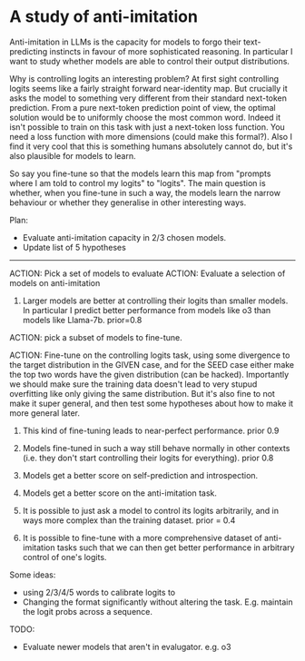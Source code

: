 # A study of anti-imitation

Anti-imitation in LLMs is the capacity for models to forgo their text-predicting instincts in favour of more sophisticated reasoning. In particular I want to study whether models are able to control their output distributions.

Why is controlling logits an interesting problem?
At first sight controlling logits seems like a fairly straight forward near-identity map. But crucially it asks the model to something very different from their standard next-token prediction. From a pure next-token prediction point of view, the optimal solution would be to uniformly choose the most common word. Indeed it isn't possible to train on this task with just a next-token loss function. You need a loss function with more dimensions (could make this formal?). Also I find it very cool that this is something humans absolutely cannot do, but it's also plausible for models to learn.

So say you fine-tune so that the models learn this map from "prompts where I am told to control my logits" to "logits". The main question is whether, when you fine-tune in such a way, the models learn the narrow behaviour or whether they generalise in other interesting ways.

Plan:
- Evaluate anti-imitation capacity in 2/3 chosen models.
- Update list of 5 hypotheses

-------------------------------
ACTION: Pick a set of models to evaluate
ACTION: Evaluate a selection of models on anti-imitation

1) Larger models are better at controlling their logits than smaller models. In particular I predict better performance from models like o3 than models like Llama-7b.
prior=0.8

ACTION: pick a subset of models to fine-tune.

ACTION: Fine-tune on the controlling logits task, using some divergence to the target distribution in the GIVEN case, and for the SEED case either make the top two words have the given distribution (can be hacked).
Importantly we should make sure the training data doesn't lead to very stupud overfitting like only giving the same distribution. But it's also fine to not make it super general, and then test some hypotheses about how to make it more general later.

1) This kind of fine-tuning leads to near-perfect performance. prior 0.9

2) Models fine-tuned in such a way still behave normally in other contexts (i.e. they don't start controlling their logits for everything). prior 0.8

3) Models get a better score on self-prediction and introspection.

4) Models get a better score on the anti-imitation task.

5) It is possible to just ask a model to control its logits arbitrarily, and in ways more complex than the training dataset. prior = 0.4

6) It is possible to fine-tune with a more comprehensive dataset of anti-imitation tasks such that we can then get better performance in arbitrary control of one's logits.

Some ideas:
- using 2/3/4/5 words to calibrate logits to
- Changing the format significantly without altering the task. E.g. maintain the logit probs across a sequence. 


TODO:
- Evaluate newer models that aren't in evalugator. e.g. o3